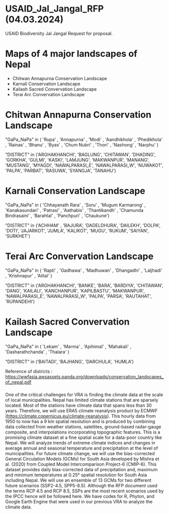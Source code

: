 # USAID_Jal_Jangal_RFP (04.03.2024)
USAID Biodiversity Jal Jangal Request for proposal.

# Maps of 4 major landscapes of Nepal 

- Chitwan Annapurna Conservation Landscape
- Karnali Conservation Landscape
- Kailash Sacred Convervation Landscape
- Terai Arc Convervation Landscape

# Chitwan Annapurna Conservation Landscape

"GaPa_NaPa" in ( 'Rupa' , 'Annapurna' , 'Modi' , 'Aandhikhola' , 'Phedikhola' , 'Rainas' , 'Bhanu' , 'Byas' , 'Chum Nubri' , 'Thori' , 'Nashong' , 'Narphu' )

"DISTRICT" in ('ARGHAKHANCHI', 'BAGLUNG', 'CHITAWAN', 'DHADING', 'GORKHA', 'GULMI', 'KASKI', 'LAMJUNG', 'MAKWANPUR', 'MANANG', 'MUSTANG', 'MYAGDI', 'NAWALPARASI_E', 'NAWALPARASI_W', 'NUWAKOT', 'PALPA', 'PARBAT', 'RASUWA', 'SYANGJA', 'TANAHU')

# Karnali Conservation Landscape

"GaPa_NaPa" in ( 'Chhayanath Rara' , 'Soru' , 'Mugum Karmarong' , 'Kanakasundari' , 'Patrasi' , 'Aathabis' , 'Thantikandh' , 'Chamunda Bindrasaini' , 'Barahtal' , 'Panchpuri' , 'Chaukune')

"DISTRICT" in ('ACHHAM' , 'BAJURA', 'DADELDHURA', 'DAILEKH', 'DOLPA', 'DOTI', 'JAJARKOT', 'JUMLA', 'KALIKOT', 'MUGU', 'RUKUM', 'SAIYAN', 'SURKHET')

# Terai Arc Convervation Landscape

"GaPa_NaPa" in ( 'Rapti' , 'Gadhawa' , 'Madhuwan' , 'Dhangadhi' , 'Laljhadi' , 'Krishnapur' , 'Alital' )

"DISTRICT" in ('ARGHAKHANCHI', 'BANKE', 'BARA', 'BARDIYA', 'CHITAWAN', 'DANG', 'KAILALI', 'KANCHANPUR', 'KAPILBASTU', 'MAKWANPUR', 'NAWALPARASI_E', 'NAWALPARASI_W', 'PALPA', 'PARSA', 'RAUTAHAT', 'RUPANDEHI')

# Kailash Sacred Convervation Landscape

"GaPa_NaPa" in ( 'Lekam' , 'Marma' , 'Apihimal' , 'Mahakali' , 'Dasharathchanda' , 'Thalara' )

"DISTRICT" in ('BAITADI', 'BAJHANG', 'DARCHULA', 'HUMLA')

Reference of districts : https://wwfasia.awsassets.panda.org/downloads/conservation_landscapes_of_nepal.pdf


###

One of the critical challenges for VRA is finding the climate data at the scale of local municipalities. Nepal has limited climate stations that are sparsely located. Most of the stations have climate data that spans less than 30 years. Therefore, we will use ERA5 climate reanalysis product by ECMWF (https://climate.copernicus.eu/climate-reanalysis). This hourly data from 1950 to now has a 9 km spatial resolution and is produced by combining data collected from weather stations, satellites, ground-based radar-gauge composite, and interpolations incorporating topographic features. This is a promising climate dataset at a fine spatial scale for a data-poor country like Nepal. We will analyze trends of extreme climate indices and changes in average annual and seasonal temperature and precipitation at the level of municipalities.
For future climate change, we will use the bias-corrected General Circulation Models (GCMs) for South Asia developed by Mishra et al. (2020) from Coupled Model Intercomparison Project-6 (CMIP-6). This dataset provides daily bias-corrected data of precipitation and, maximum and minimum temperatures at 0.25° spatial resolution for South Asia including Nepal. We will use an ensemble of 13 GCMs for two different future scenarios (SSP2-4.5, SPP5-8.5). Although the RFP document used the terms RCP 4.5 and RCP 8.5, SSPs are the most recent scenarios used by the IPCC hence will be followed here. We have codes for R, Phyton, and Google Earth Engine that were used in our previous VRA to analyze the climate data.  

